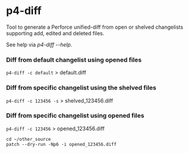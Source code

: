 # p4-diff
Tool to generate a Perforce unified-diff from open or shelved changelists supporting add, edited and deleted files.

See help via <i>p4-diff --help</i>.

### Diff from default changelist using opened files
<code>p4-diff -c default</code> > default.diff

### Diff from specific changelist using the shelved files
<code>p4-diff -c 123456 -s</code> > shelved_123456.diff

### Diff from specific changelist using opened files
<code>p4-diff -c 123456</code> > opened_123456.diff

<p>
<code>cd ~/other_source</code>
<br>
<code>patch --dry-run -Np6 -i opened_123456.diff</code>
</p>
